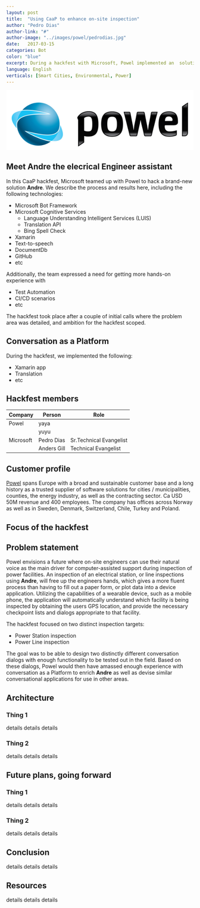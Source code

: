 ```yaml
---
layout: post
title:  "Using CaaP to enhance on-site inspection"
author: "Pedro Dias"
author-link: "#"
author-image: "../images/powel/pedrodias.jpg"
date:   2017-03-15
categories: Bot
color: "blue"
excerpt: During a hackfest with Microsoft, Powel implemented an  solution to help technical staff perform hands-free inspection of Electrical installations
language: English
verticals: [Smart Cities, Environmental, Power]
---
```

![Powel Logo](../images/Powel/CaaP/powel_logo_regular.png)

## Meet **Andre** the elecrical Engineer assistant
In this CaaP hackfest, Microsoft teamed up with Powel to hack a brand-new solution **Andre**. We describe the process and results here, including the following 
technologies:

-  Microsoft Bot Framework
-  Microsoft Cognitive Services
    - Language Understanding Intelligent Services (LUIS)
    - Translation API
    - Bing Spell Check
- Xamarin
- Text-to-speech
- DocumentDb
- GitHub
- etc

Additionally, the team expressed a need for getting more hands-on experience with
- Test Automation
- CI/CD scenarios
- etc

The hackfest took place after a couple of initial calls where the problem area was detailed, and 
ambition for  the hackfest scoped. 

## Conversation as a Platform
During the hackfest, we implemented the following:
- Xamarin app 
- Translation
- etc

## Hackfest members
| Company   | Person               |Role                     |
| -------   | -------------------- | ----------------------- |
| Powel     | yaya                 |                         |
|           | yuyu                 |                         |
| Microsoft | Pedro Dias           | Sr.Technical Evangelist |
|           | Anders Gill          | Technical Evangelist    |


## Customer profile

[Powel](http://www.powel.com/) spans Europe with a broad and sustainable customer base and a long history
as a trusted supplier of software solutions for cities / municipalities, counties,
the energy industry, as well as the contracting sector. Ca USD 50M revenue and
400 employees. The company has offices across Norway as well as in Sweden,
Denmark, Switzerland, Chile, Turkey and Poland.

## Focus of the hackfest


## Problem statement
Powel envisions a future where on-site engineers can use their natural voice as the main driver for computer-assisted support during inspection of power facilities. 
An inspection of an electrical station, or line inspections using **Andre**, will free up the engineers hands, which gives a more fluent process than having to fill out a paper form,
or plot data into a device application.
Utilizing the capabilities of a wearable device, such as a mobile phone, the application will automatically understand which facility is being inspected by 
obtaining the users GPS location, and provide the necessary checkpoint lists and dialogs appropriate to that facility.

The hackfest focused on two distinct inspection targets: 
- Power Station inspection
- Power Line inspection

The goal was to be able to design two distinctly different conversation dialogs with enough functionality to be 
tested out in the field. Based on these dialogs, Powel would then have amassed enough experience with conversation as a Platform 
to enrich **Andre** as well as devise similar conversational applications for use in other areas.

## Architecture


### Thing 1
details details details

### Thing 2
details details details

## Future plans, going forward

### Thing 1
details details details

### Thing 2
details details details

## Conclusion
details details details

## Resources
details details details